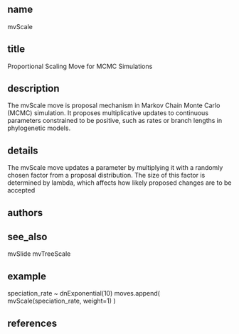 ## name
mvScale
## title
Proportional Scaling Move for MCMC Simulations
## description
The mvScale move is proposal mechanism in Markov Chain Monte Carlo (MCMC) simulation. It proposes multiplicative updates to continuous parameters constrained to be positive, such as rates or branch lengths in phylogenetic models.
## details
The mvScale move updates a parameter by multiplying it with a randomly chosen factor from a proposal distribution. The size of this factor is determined by lambda, which affects how likely proposed changes are to be accepted 
## authors
## see_also
mvSlide
mvTreeScale
## example
speciation_rate ~ dnExponential(10)
moves.append( mvScale(speciation_rate, weight=1) )
## references
